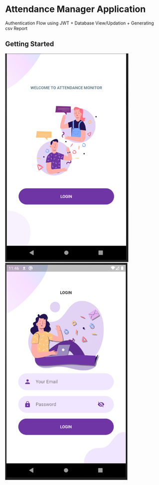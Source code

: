 # Attendance Manager Application

Authentication Flow using JWT + Database View/Updation + Generating csv Report 

## Getting Started

![alt text](https://github.com/bk1205/AttendanceManager/blob/main/assets/images/App1.PNG)
![alt text](https://github.com/bk1205/AttendanceManager/blob/main/assets/images/App2.PNG)
